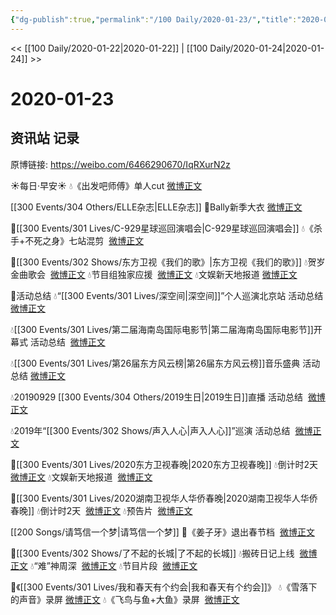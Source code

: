 ```yaml
---
{"dg-publish":true,"permalink":"/100 Daily/2020-01-23/","title":"2020-01-23","created":"2023-04-02T17:28:40.520+08:00","updated":"2023-04-02T20:31:05.804+08:00"}
---
```



<< [[100 Daily/2020-01-22\|2020-01-22]] | [[100 Daily/2020-01-24\|2020-01-24]] >>

# 2020-01-23

## 资讯站 记录

原博链接: https://weibo.com/6466290670/IqRXurN2z

☀每日·早安☀
💧《出发吧师傅》单人cut [微博正文](https://m.weibo.cn/6466290670/4463819462315202)

[[300 Events/304 Others/ELLE杂志\|ELLE杂志]]
🌠Bally新季大衣 [微博正文](https://m.weibo.cn/6466290670/4463837220730882)

🌠[[300 Events/301 Lives/C-929星球巡回演唱会\|C-929星球巡回演唱会]]
💧《杀手+不死之身》七站混剪  [微博正文](https://m.weibo.cn/6466290670/4463841654586342)

🌠[[300 Events/302 Shows/东方卫视《我们的歌》\|东方卫视《我们的歌》]]
💧贺岁金曲歌会  [微博正文](https://m.weibo.cn/6466290670/4463854106605603)
💧节目组独家应援  [微博正文](https://m.weibo.cn/6466290670/4463912793677465)
💧文娱新天地报道 [微博正文](https://m.weibo.cn/6466290670/4463960054777006)

🌠活动总结
💧“[[300 Events/301 Lives/深空间\|深空间]]”个人巡演北京站 活动总结[微博正文](https://m.weibo.cn/6466290670/4463693603049906)

💧[[300 Events/301 Lives/第二届海南岛国际电影节\|第二届海南岛国际电影节]]开幕式 活动总结  [微博正文](https://m.weibo.cn/6466290670/4463860809555046)

💧[[300 Events/301 Lives/第26届东方风云榜\|第26届东方风云榜]]音乐盛典 活动总结 [微博正文](https://m.weibo.cn/6466290670/4463911157729228)

💧20190929 [[300 Events/304 Others/2019生日\|2019生日]]直播 活动总结  [微博正文](https://m.weibo.cn/6466290670/4463924487756731)

💧2019年“[[300 Events/302 Shows/声入人心\|声入人心]]”巡演 活动总结  [微博正文](https://m.weibo.cn/6466290670/4463926579823498)

🌠[[300 Events/301 Lives/2020东方卫视春晚\|2020东方卫视春晚]]
💧倒计时2天  [微博正文](https://m.weibo.cn/6466290670/4463868170767070)
💧文娱新天地报道  [微博正文](https://m.weibo.cn/6466290670/4463903771912605)

🌠[[300 Events/301 Lives/2020湖南卫视华人华侨春晚\|2020湖南卫视华人华侨春晚]]
💧倒计时2天  [微博正文](https://m.weibo.cn/6466290670/4463914589164500)
💧预告片  [微博正文](https://m.weibo.cn/6466290670/4463916975505526)

[[200 Songs/请笃信一个梦\|请笃信一个梦]]
🌠《姜子牙》退出春节档  [微博正文](https://m.weibo.cn/6466290670/4463868824914534)

🌠[[300 Events/302 Shows/了不起的长城\|了不起的长城]]
💧搬砖日记上线  [微博正文](https://m.weibo.cn/6466290670/4463880119715264)
💧“难”神周深  [微博正文](https://m.weibo.cn/6466290670/4463880489411240)
💧节目片段  [微博正文](https://m.weibo.cn/6466290670/4463988206833916)

🌠《[[300 Events/301 Lives/我和春天有个约会\|我和春天有个约会]]》
💧《雪落下的声音》录屏 [微博正文](https://m.weibo.cn/6466290670/4463983455165732)
💧《飞鸟与鱼+大鱼》录屏  [微博正文](https://m.weibo.cn/6466290670/4463988786192996)
